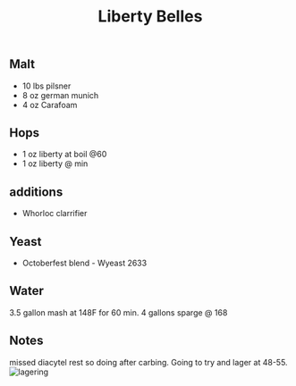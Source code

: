 ﻿---
layout: post
title: Liberty Belles
tags: [ beer ]
---
## Malt
- 10 lbs pilsner
- 8 oz german munich 
- 4 oz Carafoam
## Hops
-  1 oz liberty at boil @60
-  1 oz liberty @ min
## additions
- Whorloc clarrifier
## Yeast
- Octoberfest blend  - Wyeast 2633
## Water
3.5 gallon mash at 148F for 60 min. 4 gallons sparge @ 168
## Notes
missed diacytel rest so doing after carbing.
Going to try and lager at 48-55. 
![lagering](https://images.weserv.nl/?w=900&url=https://qscfpw.dm.files.1drv.com/y4mkCA_3RIlSD8WKXwvvhs2F9umdy44xlY1Rf1n2xiJtO6oQjtEU7oqqccKG3-X60GA_JA9FFDXhtnTV8pXI5UHs2S_75Y6qvrPmUEJf8UH0DWLVKuOERQ2r7NCfqGyf8Vm555BQ-GHG3wqLO2B1byE_cfVRWgkh7SButqokzdARjqB8zFX9Jj0fIsKRmrV3p0LDAuMF1IImT7nWrZqWbBtxQ)

